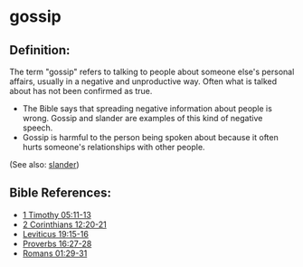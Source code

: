 # gossip #

## Definition: ##

The term "gossip" refers to talking to people about someone else's personal affairs, usually in a negative and unproductive way. Often what is talked about has not been confirmed as true.

* The Bible says that spreading negative information about people is wrong. Gossip and slander are examples of this kind of negative speech.
* Gossip is harmful to the person being spoken about because it often hurts someone's relationships with other people.
  

(See also: [slander](../other/slander.md))

## Bible References: ##

* [1 Timothy 05:11-13](https://door43.org/en/bible/notes/1ti/05/11)
* [2 Corinthians 12:20-21](https://door43.org/en/bible/notes/2co/12/20)
* [Leviticus 19:15-16](https://door43.org/en/bible/notes/lev/19/15)
* [Proverbs 16:27-28](https://door43.org/en/bible/notes/pro/16/27)
* [Romans 01:29-31](https://door43.org/en/bible/notes/rom/01/29)

